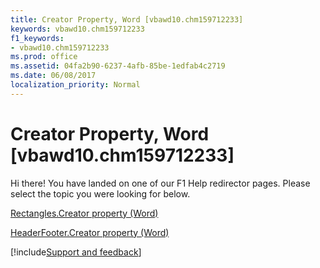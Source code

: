 ```yaml
---
title: Creator Property, Word [vbawd10.chm159712233]
keywords: vbawd10.chm159712233
f1_keywords:
- vbawd10.chm159712233
ms.prod: office
ms.assetid: 04fa2b90-6237-4afb-85be-1edfab4c2719
ms.date: 06/08/2017
localization_priority: Normal
---
```



# Creator Property, Word [vbawd10.chm159712233]

Hi there! You have landed on one of our F1 Help redirector pages. Please select the topic you were looking for below.

[Rectangles.Creator property (Word)](https://msdn.microsoft.com/library/59f705bf-8d15-fb57-3809-3f5df35938aa%28Office.15%29.aspx)

[HeaderFooter.Creator property (Word)](https://msdn.microsoft.com/library/73f87192-f442-58ff-9ec0-ac743a6aec3a%28Office.15%29.aspx)

[!include[Support and feedback](~/includes/feedback-boilerplate.md)]